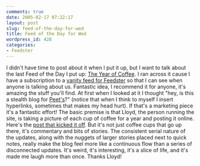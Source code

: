 ```yaml
---
comments: true
date: 2005-02-17 07:22:17
layout: post
slug: feed-of-the-day-for-wed
title: Feed of the Day for Wed
wordpress_id: 428
categories:
- Feedster
---
```


I didn't have time to post about it when I put it up, but I want to talk about the last Feed of the Day I put up: [The Year of Coffee](http://thecoolkids.us/coffee/index.php). I ran across it cause I have a subscription to a [vanity feed for Feedster](http://www.feedster.com/search.php?hl=en&ie=UTF-8&q=feedster&sort=date) so that I can see when anyone is talking about us. Fantastic idea, I recommend it for anyone, it's amazing the stuff you'll find. At first when I looked at it I thought "hey, is this a stealth blog for [Peet's](http://www.peets.com)?" (notice that when I think to myself I insert hyperlinks, sometimes that makes my head hurt). If that's a marketing piece it's a fantastic effort! The basic premise is that Lloyd, the person running the site, is taking a picture of each cup of coffee for a year and posting it online. Here's the [post that kicked it off](http://thecoolkids.us/coffee/archives/2005/01/01/happy-new-year/category). But it's not just coffee cups that go up there, it's commentary and bits of stories. The consistent serial nature of the updates, along with the nuggets of larger stories placed next to quick notes, really make the blog feel more like a continuous flow than a series of disconnected updates. It's weird, it's interesting, it's a slice of life, and it's made me laugh more than once. Thanks Lloyd!
